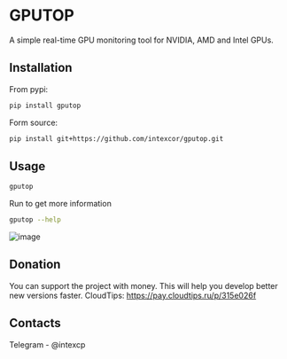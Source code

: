 # GPUTOP

A simple real-time GPU monitoring tool for NVIDIA, AMD and Intel GPUs.

## Installation

From pypi:

```sh
pip install gputop
```

Form source:

```sh
pip install git+https://github.com/intexcor/gputop.git
```

## Usage


```sh
gputop
```

Run to get more information
```sh
gputop --help
```

![image](https://github.com/user-attachments/assets/a3eca25c-b64d-4efd-94e2-fb7b3ca1e313)


## Donation
You can support the project with money. This will help you develop better new versions faster.
CloudTips: https://pay.cloudtips.ru/p/315e026f

## Contacts
Telegram - @intexcp
